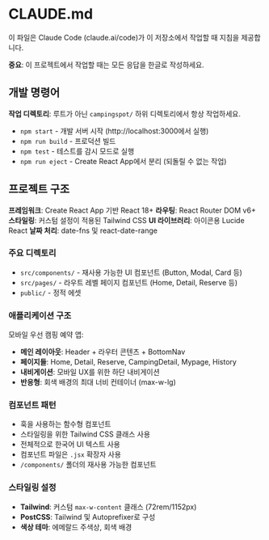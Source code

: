# CLAUDE.md

이 파일은 Claude Code (claude.ai/code)가 이 저장소에서 작업할 때 지침을 제공합니다.

**중요**: 이 프로젝트에서 작업할 때는 모든 응답을 한글로 작성하세요.

## 개발 명령어

**작업 디렉토리**: 루트가 아닌 `campingspot/` 하위 디렉토리에서 항상 작업하세요.

- `npm start` - 개발 서버 시작 (http://localhost:3000에서 실행)
- `npm run build` - 프로덕션 빌드
- `npm test` - 테스트를 감시 모드로 실행
- `npm run eject` - Create React App에서 분리 (되돌릴 수 없는 작업)

## 프로젝트 구조

**프레임워크**: Create React App 기반 React 18+
**라우팅**: React Router DOM v6+ 
**스타일링**: 커스텀 설정이 적용된 Tailwind CSS
**UI 라이브러리**: 아이콘용 Lucide React
**날짜 처리**: date-fns 및 react-date-range

### 주요 디렉토리
- `src/components/` - 재사용 가능한 UI 컴포넌트 (Button, Modal, Card 등)
- `src/pages/` - 라우트 레벨 페이지 컴포넌트 (Home, Detail, Reserve 등)
- `public/` - 정적 에셋

### 애플리케이션 구조
모바일 우선 캠핑 예약 앱:
- **메인 레이아웃**: Header + 라우터 콘텐츠 + BottomNav
- **페이지들**: Home, Detail, Reserve, CampingDetail, Mypage, History
- **내비게이션**: 모바일 UX를 위한 하단 내비게이션
- **반응형**: 회색 배경의 최대 너비 컨테이너 (max-w-lg)

### 컴포넌트 패턴
- 훅을 사용하는 함수형 컴포넌트
- 스타일링을 위한 Tailwind CSS 클래스 사용
- 전체적으로 한국어 UI 텍스트 사용
- 컴포넌트 파일은 `.jsx` 확장자 사용
- `/components/` 폴더의 재사용 가능한 컴포넌트

### 스타일링 설정
- **Tailwind**: 커스텀 `max-w-content` 클래스 (72rem/1152px)
- **PostCSS**: Tailwind 및 Autoprefixer로 구성
- **색상 테마**: 에메랄드 주색상, 회색 배경